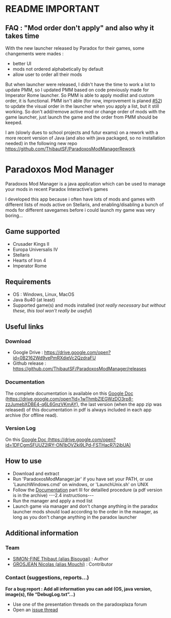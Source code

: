# README IMPORTANT
## FAQ : "Mod order don't apply" and also why it takes time

With the new launcher released by Paradox for their games, some changements were mades :
- better UI
- mods not ordered alphabetically by default
- allow user to order all their mods

But when launcher were released, I didn't have the time to work a lot to update PMM, so I updated PMM based on code previously made for Imperator Rome launcher.
So PMM is able to apply modlist and custom order, it is functional.
PMM isn't able (for now, improvement is planed [#52](https://github.com/ThibautSF/ParadoxosModManager/issues/52#issue-506377801)) to update the visual order in the launcher when you apply a list, but it still working. So don't add/remove active mod or change order of mods with the game launcher, just launch the game and the order from PMM should be keeped.

I am (slowly dues to school projects and futur exams) on a rework with a more recent version of Java (and also with java packaged, so no installation needed) in the following new repo https://github.com/ThibautSF/ParadoxosModManagerRework

# Paradoxos Mod Manager
Paradoxos Mod Manager is a java application which can be used to manage your mods in recent Paradox Interactive’s games

I developed this app because i often have lots of mods and games with different lists of mods active on Stellaris, and enabling/disabling a bunch of mods for different savegames before i could launch my game was very boring…

## Game supported
* Crusader Kings II
* Europa Universalis IV
* Stellaris
* Hearts of Iron 4
* Imperator Rome

## Requirements
* OS : Windows, Linux, MacOS
* Java 8u40 (at least)
* Supported game(s) and mods installed (*not really necessary but without these, this tool won't really be useful*)

## Useful links
### Download
* Google Drive : https://drive.google.com/open?id=0B2162Wd9vePmRXdieVc2QzdraFU
* Github release : https://github.com/ThibautSF/ParadoxosModManager/releases

### Documentation
The complete documentation is available on this [Google Doc (https://drive.google.com/open?id=1wThmbZIEGWzDO3rp8-zzJumebXDBE4-q6L6GnzVKmAY)](https://drive.google.com/open?id=1wThmbZIEGWzDO3rp8-zzJumebXDBE4-q6L6GnzVKmAY), the last version (when the app zip was released) of this documentation in pdf is always included in each app archive (for offline read).

### Version Log
On this [Google Doc (https://drive.google.com/open?id=1DFCgmSFUUZ2IRY-ON1bOVZki9LPd-FSTHacR7i2ibUA)](https://drive.google.com/open?id=1DFCgmSFUUZ2IRY-ON1bOVZki9LPd-FSTHacR7i2ibUA)

## How to use
* Download and extract
* Run 'ParadoxosModManager.jar' if you have set your PATH, or use 'LaunchWindows.cmd' on windows, or 'LaunchUnix.sh' on UNIX
* Follow the [Documentation](https://drive.google.com/open?id=1wThmbZIEGWzDO3rp8-zzJumebXDBE4-q6L6GnzVKmAY) part III for detailled procedure (a pdf version is in the archive)
---2.4 instructions---
* Run the manager and apply a mod list
* Launch game via manager and don't change anything in the paradox launcher
mods should load according to the order in the manager, as long as you don't change anything in the paradox launcher


## Additional information
### Team
* [SIMON-FINE Thibaut (alias Bisougai)](https://github.com/ThibautSF) : Author
* [GROSJEAN Nicolas (alias Mouchi)](https://github.com/NicolasGrosjean) : Contributor

### Contact (suggestions, reports...)
**For a bug report : Add all information you can add (OS, java version, image(s), file “DebugLog.txt”...)**
* Use one of the presentation threads on the paradoxplaza forum
* Open an [issue thread](https://github.com/ThibautSF/ParadoxosModManager/issues)

